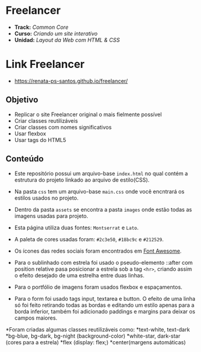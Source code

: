 # Freelancer

* **Track:** _Common Core_
* **Curso:** _Criando um site interativo_
* **Unidad:** _Layout da Web com HTML & CSS_

# Link Freelancer

* https://renata-ps-santos.github.io/freelancer/

## Objetivo

* Replicar o site Freelancer original o mais fielmente possível
* Criar classes reutilizáveis
* Criar classes com nomes significativos
* Usar flexbox
* Usar tags do HTML5


## Conteúdo

* Este repositório possui um arquivo-base `index.html` no qual contém a estrutura do projeto linkado ao arquivo de estilo(CSS).
* Na pasta `css` tem um arquivo-base `main.css` onde você encntrará os estilos usados no projeto.
* Dentro da pasta `assets` se encontra a pasta `images` onde estão todas as imagens usadas para projeto.


* Esta página utiliza duas fontes: `Montserrat` e `Lato`.

* A paleta de cores usadas foram: `#2c3e50`, `#18bc9c` e `#212529`.

* Os ícones das redes sociais foram encontrados em [Font Awesome](http://fontawesome.io/).

* Para o sublinhado com estrela foi usado o pseudo-elemento ::after com position relative pasa posicionar a estrela sob a tag `<hr>`, criando assim o efeito desejado de uma estrelha entre duas linhas.

* Para o portfólio de imagens foram usados flexbox e espaçamentos.

* Para o form foi usado tags input, textarea e button. O efeito de uma linha só foi feito retirando todas as bordas e editando um estilo apenas para a borda inferior, também foi adicionado paddings e margins para deixar os campos maiores.


*Foram criadas algumas classes reutilizáveis como: 
*text-white, text-dark
*bg-blue, bg-dark, bg-night (background-color)
*white-star, dark-star (cores para a estrela)
*flex (display: flex;)
*center(margens automáticas)
